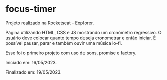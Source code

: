 # focus-timer
Projeto realizado na Rocketseat - Explorer.

Página utilizando HTML, CSS e JS mostrando um cronômetro regressivo. O usuário deve colocar quanto tempo deseja cronometrar e então iniciar. 
É possível pausar, parar e também ouvir uma música lo-fi.

Esse foi o primeiro projeto com uso de sons, promise e factory.

Iniciado em: 16/05/2023.

Finalizado em: 19/05/2023.
